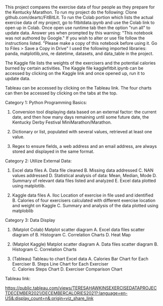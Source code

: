

This project compares the exercise data of four people as they prepare for the Kentucky Marathon. To run my project do the following:
Clone github.com/deartc/FitBitLit. To run the Colab portion which lists the actual exercise data of my project, go to fitbitdata.ipynb and use the Colab link to open up in Colab. Once open use runtime tab then the option "run all" to update data.  Answer yes when prompted by this warning: "This notebook was not authored by Google."  If you wish to alter or use file follow the instructions listed. "Please make a copy of this notebook before using it. Go to Files > Save a Copy in Drive"
I used the following imported libraries: panda, matplotlib,sns, re datetime, datasets, and data_table in the project.  



The Kaggle file lists the weights of the exercisers and the potential calories burned by certain activities. The Kaggle file kagglefitbit.ipynb can be accessed by clicking on the Kaggle link and once opened up, run it to update data.

Tableau can be accessed by clicking on the Tableau link.  The four charts can then be accessed by clicking on the tabs at the top.



 Category 1: Python Programming Basics:


1.  Conversion tool displaying data based on an external factor: the current date, and then how many days remaining until some future date, the Kentucky Derby Festival MiniMarathon/Marathon.

2.  Dictionary or list, populated with several values, retrieved at least one value.

3.  Regex to ensure fields, a web address and an email address, are always stored and displayed in the same format.




Category 2: Utilize External Data:


1.  Excel data files
A. Data file cleaned B. Missing data addressed C. NAN values addressed D. Statistical analysis of data: Mean, Median, Mode D. Summary of relevant data files listed and analyzed E. Excel data plotted using matplotlib.


2.  Kaggle data  files 
A. Iloc Location of exercise in file used and identified B. Calories of four exercisers calculated with different exercise location and weight on Kaggle C. Summary and analysis of the data plotted using matploblib




Category 3: Data Display 

1. (Matplot Colab)
Matplot scatter diagram A. Excel data files scatter diagram of B. Histogram C. Correlation Charts D. Heat Map 


2.  (Matplot Kaggle)
 Matplot scatter diagram A. Data files scatter diagram  B. Histogram C. Correlation Charts 

3.  (Tableau)
   Tableau to chart Excel data A. Calories Bar
    Chart for Each Exerciser B. Steps Line Chart for Each Exerciser  
     C. Calories Steps Chart D. Exerciser Comparison Chart


Tableau link:


https://public.tableau.com/views/TERESAHAWKINSEXERCISEDATAPROJECTDECEMBER2021/DECEMBERCALORIES2021?:language=en-US&:display_count=n&:origin=viz_share_link

